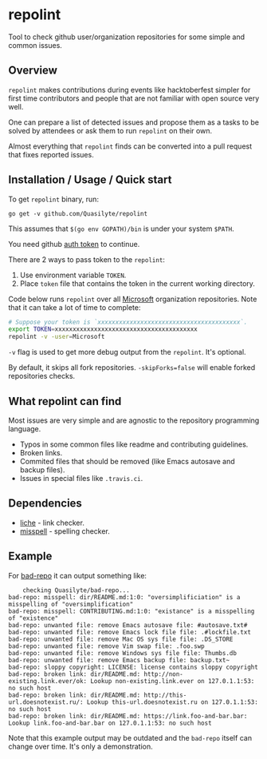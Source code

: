 # repolint

Tool to check github user/organization repositories for some simple and common issues.

## Overview

`repolint` makes contributions during events like hacktoberfest simpler
for first time contributors and people that are not familiar with open source very well.

One can prepare a list of detected issues and propose them as a tasks to be solved
by attendees or ask them to run `repolint` on their own.

Almost everything that `repolint` finds can be converted into a pull request
that fixes reported issues.

## Installation / Usage / Quick start

To get `repolint` binary, run:

```
go get -v github.com/Quasilyte/repolint
```

This assumes that `$(go env GOPATH)/bin` is under your system `$PATH`.

You need github [auth token](https://github.com/settings/tokens) to continue.

There are 2 ways to pass token to the `repolint`:

1. Use environment variable `TOKEN`.
2. Place `token` file that contains the token in the current working directory.

Code below runs `repolint` over all [Microsoft](https://github.com/Microsoft) organization
repositories. Note that it can take a lot of time to complete:

```bash
# Suppose your token is `xxxxxxxxxxxxxxxxxxxxxxxxxxxxxxxxxxxxxxxx`.
export TOKEN=xxxxxxxxxxxxxxxxxxxxxxxxxxxxxxxxxxxxxxxx
repolint -v -user=Microsoft
```

`-v` flag is used to get more debug output from the `repolint`. It's optional.

By default, it skips all fork repositories. `-skipForks=false` will enable forked repositories checks.

## What repolint can find

Most issues are very simple and are agnostic to the repository programming language.

* Typos in some common files like readme and contributing guidelines.
* Broken links.
* Commited files that should be removed (like Emacs autosave and backup files).
* Issues in special files like `.travis.ci`.

## Dependencies

* [liche](https://github.com/raviqqe/liche) - link checker.
* [misspell](https://github.com/client9/misspell/) - spelling checker.

## Example

For [bad-repo](https://github.com/Quasilyte/bad-repo) it can output something like:

```
	checking Quasilyte/bad-repo...
bad-repo: misspell: dir/README.md:1:0: "oversimplificiation" is a misspelling of "oversimplification"
bad-repo: misspell: CONTRIBUTING.md:1:0: "existance" is a misspelling of "existence"
bad-repo: unwanted file: remove Emacs autosave file: #autosave.txt#
bad-repo: unwanted file: remove Emacs lock file file: .#lockfile.txt
bad-repo: unwanted file: remove Mac OS sys file file: .DS_STORE
bad-repo: unwanted file: remove Vim swap file: .foo.swp
bad-repo: unwanted file: remove Windows sys file file: Thumbs.db
bad-repo: unwanted file: remove Emacs backup file: backup.txt~
bad-repo: sloppy copyright: LICENSE: license contains sloppy copyright
bad-repo: broken link: dir/README.md: http://non-existing.link.ever/ok: Lookup non-existing.link.ever on 127.0.1.1:53: no such host
bad-repo: broken link: dir/README.md: http://this-url.doesnotexist.ru/: Lookup this-url.doesnotexist.ru on 127.0.1.1:53: no such host
bad-repo: broken link: dir/README.md: https://link.foo-and-bar.bar: Lookup link.foo-and-bar.bar on 127.0.1.1:53: no such host
```

Note that this example output may be outdated and the `bad-repo`
itself can change over time. It's only a demonstration.
